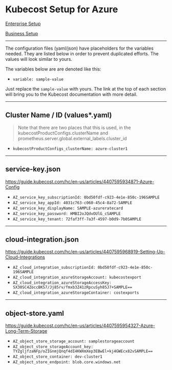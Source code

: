 # Kubecost Setup for Azure

[Enterprise Setup](README-enterprise.md)

[Business Setup](README-business.md)


---


The configuration files (yaml/json) have placeholders for the variables needed. They are listed below in order to prevent duplicated efforts. The values will look similar to yours.

The variables below are are denoted like this:
- `variable: sample-value`

Just replace the `sample-value` with yours. The link at the top of each section will bring you to the Kubecost documentation with more detail.

---

## Cluster Name / ID (values*.yaml)
>Note that there are two places that this is used, in the kubecostProductConfigs.clusterName and prometheus.server.global.external_labels.cluster_id

- `kubecostProductConfigs_clusterName: azure-cluster1`

---

## service-key.json
https://guide.kubecost.com/hc/en-us/articles/4407595934871-Azure-Config

- `AZ_service_key_subscriptionId: 0bd50fdf-c923-4e1e-850c-196SAMPLE`
- `AZ_service_key_appId: 4031c763-c060-45c4-8a72-SAMPLE`
- `AZ_service_key_displayName: SAMPLE-azureratecard`
- `AZ_service_key_password: HMBI2oJQdvOUlG_cSAMPLE`
- `AZ_service_key_tenant: 72faf3ff-7a3f-4597-b0d9-7b0SAMPLE`

---

## cloud-integration.json

https://guide.kubecost.com/hc/en-us/articles/4407595968919-Setting-Up-Cloud-Integrations

- `AZ_cloud_integration_subscriptionId: 0bd50fdf-c923-4e1e-850c-196SAMPLE`
- `AZ_cloud_integration_azureStorageAccount: kubecostexport`
- `AZ_cloud_integration_azureStorageAccessKey: SX30SC4ZoccBKS7/Jj85rv/fmxb3Z41zRpcuSyh85J7+SAMPLE==`
- `AZ_cloud_integration_azureStorageContainer: costexports`

---

## object-store.yaml

https://guide.kubecost.com/hc/en-us/articles/4407595954327-Azure-Long-Term-Storage

- `AZ_object_store_storage_account: samplestorageaccount`
- `AZ_object_store_storageAccount_key: TYZgljfzaNFp/oZIGnmjQnqf4dI4KWXmXep3EBwEl+kj4GWEcx82vSAMPLE==`
- `AZ_object_store_container: dev-cluster1`
- `AZ_object_store_endpoint: blob.core.windows.net`